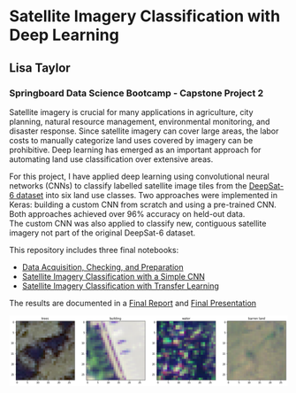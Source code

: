 
# Satellite Imagery Classification with Deep Learning
## Lisa Taylor
### Springboard Data Science Bootcamp - Capstone Project 2

Satellite imagery is crucial for many applications in agriculture, city planning, natural resource management, environmental monitoring, and disaster response.  Since satellite imagery can cover large areas, the labor costs to manually categorize land uses covered by imagery can be prohibitive.  Deep learning has emerged as an important approach for automating land use classification over extensive areas.

For this project, I have applied deep learning using convolutional neural networks (CNNs) to classify labelled satellite image tiles from the [DeepSat-6 dataset](https://www.kaggle.com/crawford/deepsat-sat6) into six land use classes.  Two approaches were implemented in Keras:  building a custom CNN from scratch and using a pre-trained CNN.  Both approaches achieved over 96% accuracy on held-out data.  
The custom CNN was also applied to classify new, contiguous satellite imagery not part of the original DeepSat-6 dataset.

This repository includes three final notebooks:<br>
* [Data Acquisition, Checking, and Preparation](SatelliteImagery_DataPreparation.ipynb)
* [Satellite Imagery Classification with a Simple CNN](SatelliteImageryClassification.ipynb)
* [Satellite Imagery Classification with Transfer Learning](SatelliteImageryClassification_Transfer.ipynb)

The results are documented in a [Final Report](Capstone%202%20Final%20Report.pdf) and 
[Final Presentation](Capstone%202%20Final%20Presentation.pdf)

![Tiles](examples.png)

